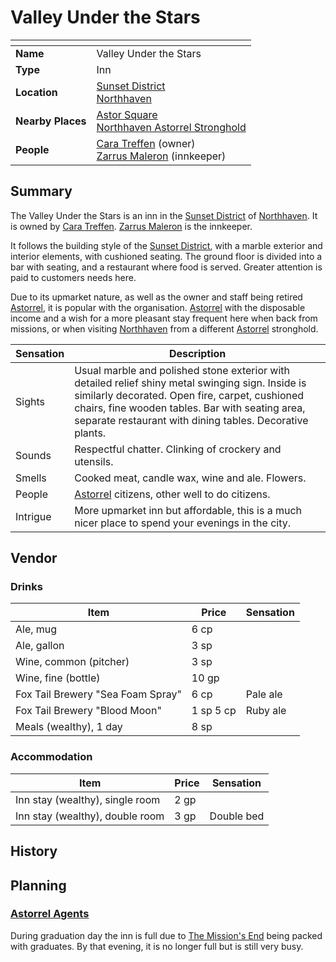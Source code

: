 # Valley Under the Stars

| []() | |
| --- | --- |
| **Name** | Valley Under the Stars |
| **Type** | Inn |
| **Location** | [Sunset District](sunset-district.md)<br />[Northhaven](../README.md) |
| **Nearby Places** | [Astor Square](astor-square.md)<br />[Northhaven Astorrel Stronghold](northhaven-astorrel-stronghold.md) |
| **People** | [Cara Treffen](../../../../../people/cara-treffen.md) (owner)<br />[Zarrus Maleron](../../../../../people/zarrus-maleron.md) (innkeeper) |

## Summary

The Valley Under the Stars is an inn in the [Sunset District](sunset-district.md) of [Northhaven](../README.md). It is owned by [Cara Treffen](../../../../../people/cara-treffen.md). [Zarrus Maleron](../../../../../people/zarrus-maleron.md) is the innkeeper.

It follows the building style of the [Sunset District](sunset-district.md), with a marble exterior and interior elements, with cushioned seating. The ground floor is divided into a bar with seating, and a restaurant where food is served. Greater attention is paid to customers needs here.

Due to its upmarket nature, as well as the owner and staff being retired [Astorrel](../../../organisations/astorrel/README.md), it is popular with the organisation. [Astorrel](../../../organisations/astorrel/README.md) with the disposable income and a wish for a more pleasant stay frequent here when back from missions, or when visiting [Northhaven](../README.md) from a different [Astorrel](../../../organisations/astorrel/README.md) stronghold.

| Sensation | Description |
| ---- | --- |
| Sights | Usual marble and polished stone exterior with detailed relief shiny metal swinging sign. Inside is similarly decorated. Open fire, carpet, cushioned chairs, fine wooden tables. Bar with seating area, separate restaurant with dining tables. Decorative plants.  |
| Sounds | Respectful chatter. Clinking of crockery and utensils. |
| Smells | Cooked meat, candle wax, wine and ale. Flowers. |
| People | [Astorrel](../../../organisations/astorrel/README.md) citizens, other well to do citizens. |
| Intrigue | More upmarket inn but affordable, this is a much nicer place to spend your evenings in the city. |

## Vendor

### Drinks

| Item | Price | Sensation |
| --- | --- | --- |
| Ale, mug | 6 cp |
| Ale, gallon | 3 sp |
| Wine, common (pitcher) | 3 sp |
| Wine, fine (bottle) | 10 gp |
| Fox Tail Brewery "Sea Foam Spray" | 6 cp | Pale ale |
| Fox Tail Brewery "Blood Moon" | 1 sp 5 cp | Ruby ale |
| Meals (wealthy), 1 day | 8 sp |

### Accommodation

| Item | Price | Sensation |
| --- | --- | --- |
| Inn stay (wealthy), single room | 2 gp |
| Inn stay (wealthy), double room | 3 gp | Double bed |

## History

## Planning

### [Astorrel Agents](../../../../../../campaigns/astorrel-agents/README.md)

During graduation day the inn is full due to [The Mission's End](the-missions-end.md) being packed with graduates. By that evening, it is no longer full but is still very busy.
